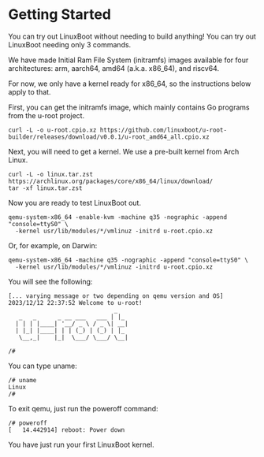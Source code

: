 # Getting Started

You can try out LinuxBoot without needing to build anything! You can try out LinuxBoot
needing only 3 commands.

We have made Initial Ram File System (initramfs) images available for four architectures:
arm, aarch64, amd64 (a.k.a. x86_64), and riscv64.

For now, we only have a kernel ready for x86_64, so the instructions below apply to that.

First, you can get the initramfs image, which mainly contains Go programs from the u-root project.

```
curl -L -o u-root.cpio.xz https://github.com/linuxboot/u-root-builder/releases/download/v0.0.1/u-root_amd64_all.cpio.xz
```

Next, you will need to get a kernel. We use a pre-built kernel from Arch Linux.

```
curl -L -o linux.tar.zst https://archlinux.org/packages/core/x86_64/linux/download/
tar -xf linux.tar.zst
```

Now you are ready to test LinuxBoot out.

```
qemu-system-x86_64 -enable-kvm -machine q35 -nographic -append "console=ttyS0" \
  -kernel usr/lib/modules/*/vmlinuz -initrd u-root.cpio.xz
```

Or, for example, on Darwin:
```
qemu-system-x86_64 -machine q35 -nographic -append "console=ttyS0" \
  -kernel usr/lib/modules/*/vmlinuz -initrd u-root.cpio.xz
```


You will see the following:
```
[... varying message or two depending on qemu version and OS]
2023/12/12 22:37:52 Welcome to u-root!
                              _
   _   _      _ __ ___   ___ | |_
  | | | |____| '__/ _ \ / _ \| __|
  | |_| |____| | | (_) | (_) | |_
   \__,_|    |_|  \___/ \___/ \__|

/#
```

You can type uname:

```
/# uname
Linux
/#
```

To exit qemu, just run the poweroff command:

```
/# poweroff
[   14.442914] reboot: Power down
```

You have just run your first LinuxBoot kernel.
